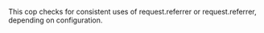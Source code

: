 This cop checks for consistent uses of request.referrer or
request.referrer, depending on configuration.